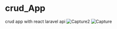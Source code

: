 # crud_App
crud app with react laravel api
![Capture2](https://user-images.githubusercontent.com/86850698/208482670-d945aa72-8e7d-44ad-9449-3887b04d7186.PNG)
![Capture](https://user-images.githubusercontent.com/86850698/208482674-21cc411a-dbfc-41ae-9562-0ee3b1c8428e.PNG)
